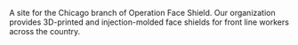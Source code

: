A site for the Chicago branch of Operation Face Shield.
Our organization provides 3D-printed and injection-molded face shields for front line workers across the country.